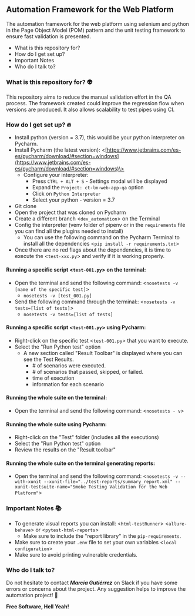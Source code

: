 ## Automation Framework for the Web Platform 

The automation framework for the web platform using selenium and python in the Page Object Model (POM) pattern and the unit testing framework to ensure fast validation is presented.

*   What is this repository for?
*   How do I get set up?
*   Important Notes
*   Who do I talk to?

### What is this repository for? 👽

This repository aims to reduce the manual validation effort in the QA process. The framework created could improve the regression flow when versions are produced. It also allows scalability to test pipes using CI. 

### How do I get set up? 🔥

* Install python (version = 3.7), this would be your python interpreter on Pycharm.
* Install Pycharm (the latest version): \<[https://www.jetbrains.com/es-es/pycharm/download/#section=windows](https://www.jetbrains.com/es-es/pycharm/download/#section=windows)\>
  * Configure your interpreter:
    * Press `CTRL + ALT + S` - Settings modal will be displayed
    * Expand the `Project: ct-lm-web-app-qa` option
    * Click on `Python Interpreter`
    * Select your python - version = 3.7
* Git clone 
* Open the project that was cloned on Pycharm
* Create a different branch \<`dev_automation`\> on the Terminal
* Config the interpreter (venv folder of pipenv or in the `requirements` file you can find all the plugins needed to install)
    *   You can use the following command on the Pycharm Terminal to install all the dependencies \<`pip install -r requirements.txt`\>
* Once there are no red flags about the dependencies, it is time to execute the \<`test-xxx.py`\> and verify if it is working properly.

#### Running a specific script \<`test-001.py`\> on the terminal:

*   Open the terminal and send the following command: \<`nosetests -v [name of the specific test]`\>
    *   `nosetests -v [test_001.py]`
*   Send the following command through the terminal:: \<`nosetests -v tests=[list of tests]`\>
    *   `nosetests -v tests=[list of tests]`

#### Running a specific script \<`test-001.py`\> using Pycharm:

*   Right-click on the specific test \<`test-001.py`\> that you want to execute.
*   Select the "Run Python test" option
    *   A new section called "Result Toolbar" is displayed where you can see the Test Results.
        *   \# of scenarios were executed.
        *   \# of scenarios that passed, skipped, or failed.
        *   time of execution
        *   information for each scenario

#### Running the whole suite on the terminal:

*   Open the terminal and send the following command: \<`nosetests - v`\>

#### Running the whole suite using Pycharm:

*   Right-click on the "Test" folder (includes all the executions)
*   Select the "Run Python test" option
*   Review the results on the "Result toolbar"

#### Running the whole suite on the terminal generating reports:

*   Open the terminal and send the following command: \<`nosetests -v --with-xunit --xunit-file="../test-reports/summary_report.xml" --xunit-testsuite-name="Smoke Testing Validation for the Web Platform"`\>

### Important Notes 📚

* To generate visual reports you can install: \<`html-testRunner`\> \<`allure-behave`\> or \<`pytest-html-reports`\>
  * Make sure to include the "report library" in the `pip-requirements`.
* Make sure to create your `.env` file to set your own variables \<`local configuration`\>
* Make sure to avoid printing vulnerable credentials.

### Who do I talk to?

Do not hesitate to contact _**Marcia Gutiérrez**_ on Slack if you have some errors or concerns about the project. 
Any suggestion helps to improve the automation project! 🐜

**Free Software, Hell Yeah!**